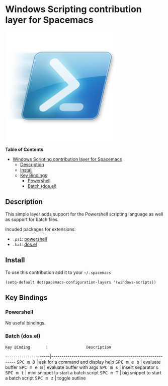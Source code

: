 # Windows Scripting contribution layer for Spacemacs

![logo](img/ps.png)

<!-- markdown-toc start - Don't edit this section. Run M-x markdown-toc/generate-toc again -->
**Table of Contents**

- [Windows Scripting contribution layer for Spacemacs](#windows-scripting-contribution-layer-for-spacemacs)
    - [Description](#description)
    - [Install](#install)
    - [Key Bindings](#key-bindings)
        - [Powershell](#powershell)
        - [Batch (dos.el)](#batch-dosel)

<!-- markdown-toc end -->

## Description

This simple layer adds support for the Powershell scripting language as well
as support for batch files.

Incuded packages for extensions:
- `.ps1`: [powershell][]
- `.bat`: [dos.el][]

## Install

To use this contribution add it to your `~/.spacemacs`

```elisp
(setq-default dotspacemacs-configuration-layers '(windows-scripts))
```

## Key Bindings

### Powershell

No useful bindings.

### Batch (dos.el)

    Key Binding       |                 Description
----------------------|------------------------------------------------------------
<kbd>SPC m D</kbd>    | ask for a command and display help
<kbd>SPC m e b</kbd>  | evaluate buffer
<kbd>SPC m e B</kbd>  | evaluate buffer with args
<kbd>SPC m s</kbd>    | insert separator ` & `
<kbd>SPC m t</kbd>    | mini snippet to start a batch script
<kbd>SPC m T</kbd>    | big snippet to start a batch script
<kbd>SPC m z</kbd>    | toggle outline

[powershell]: https://github.com/jschaf/powershell.el
[dos.el]: http://www.emacswiki.org/emacs/dos.el
